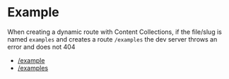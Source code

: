 # Example

When creating a dynamic route with Content Collections, if the file/slug is named `examples` and creates a route `/examples` the dev server throws an error and does not 404

- [/example](/example)
- [/examples](/examples)